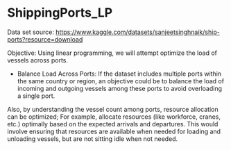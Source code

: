 # ShippingPorts_LP
Data set source: https://www.kaggle.com/datasets/sanjeetsinghnaik/ship-ports?resource=download 

Objective: Using linear programming, we will attempt optimize the load of vessels across ports. 

* Balance Load Across Ports: If the dataset includes multiple ports within the same country or region, an objective could be to balance the load of incoming and outgoing vessels among these ports to avoid overloading a single port.

Also, by understanding the vessel count among ports, resource allocation can be optimized; For example, allocate resources (like workforce, cranes, etc.) optimally based on the expected arrivals and departures. This would involve ensuring that resources are available when needed for loading and unloading vessels, but are not sitting idle when not needed.
